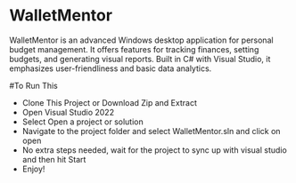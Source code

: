# WalletMentor
WalletMentor is an advanced Windows desktop application for personal budget management. It offers features for tracking finances, setting budgets, and generating visual reports. Built in C# with Visual Studio, it emphasizes user-friendliness and basic data analytics.

#To Run This 
- Clone This Project or Download Zip and Extract
- Open Visual Studio 2022
- Select Open a project or solution
- Navigate to the project folder and select WalletMentor.sln and click on open
- No extra steps needed, wait for the project to sync up with visual studio and then hit Start
- Enjoy!
